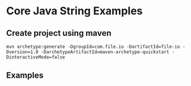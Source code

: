 # Core Java String Examples

## Create project using maven
```
mvn archetype:generate -DgroupId=com.file.io -DartifactId=file-io -Dversion=1.0 -DarchetypeArtifactId=maven-archetype-quickstart -DinteractiveMode=false
```

## Examples
